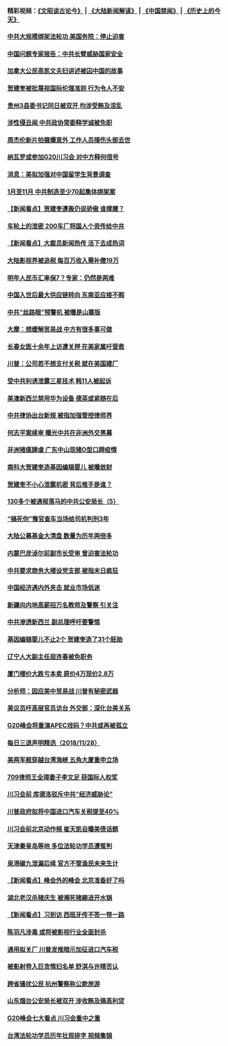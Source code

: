 #### 精彩视频：[《文昭谈古论今》](https://github.com/gfw-breaker/wenzhao/blob/master/README.md?t=11300031) | [《大陆新闻解读》](https://github.com/gfw-breaker/ntdtv-comedy/blob/master/README.md?t=11300031) | [《中国禁闻》](https://github.com/gfw-breaker/ntdtv-news/blob/master/README.md?t=11300031) | [《历史上的今天》](https://github.com/gfw-breaker/today-in-history/blob/master/README.md?t=11300031) 

#### [中共大规模绑架法轮功 美国务院：停止迫害](../pages/nsc413/n10882266.md?t=11300031) 

#### [中国问题专家报告：中共长臂威胁国家安全](../pages/nsc413/n10882227.md?t=11300031) 

#### [加拿大公民高凯文夫妇讲述被囚中国的故事](../pages/nsc413/n10882158.md?t=11300031) 

#### [贺建奎被批蔑视国际伦理准则 行为令人不安](../pages/nsc413/n10882127.md?t=11300031) 

#### [贵州3县委书记同日被双开 均涉受贿及淫乱](../pages/nsc413/n10881447.md?t=11300031) 

#### [涉性侵丑闻 中共政协常委释学诚被免职](../pages/nsc413/n10882104.md?t=11300031) 

#### [周杰伦新片拍摄爆意外 工作人员撞伤头部去世](../pages/nsc413/n10881958.md?t=11300031) 

#### [纳瓦罗或参加G20川习会 对中方释何信号](../pages/nsc413/n10882138.md?t=11300031) 

#### [消息：美拟加强对中国留学生背景调查](../pages/nsc413/n10882016.md?t=11300031) 

#### [1月至11月 中共制造至少70起集体绑架案](../pages/nsc413/n10881340.md?t=11300031) 

#### [【新闻看点】贺建奎遭轰仍说骄傲 谁撑腰？](../pages/nsc413/n10881887.md?t=11300031) 

#### [车轮上的泄密 200车厂将国人个资传给中共](../pages/nsc413/n10881972.md?t=11300031) 

#### [【新闻看点】大裁员新闻热传 活下去成热词](../pages/nsc413/n10881577.md?t=11300031) 

#### [大陆影视界被追税 每百万收入需补缴19万](../pages/nsc413/n10881746.md?t=11300031) 

#### [明年人民币汇率保7？专家：仍然是两难](../pages/nsc413/n10881689.md?t=11300031) 

#### [中国入世后最大供应链转向 东南亚应接不暇](../pages/nsc413/n10881703.md?t=11300031) 

#### [中共“丝路眼”预警机 被曝是山寨版](../pages/nsc413/n10881483.md?t=11300031) 

#### [大摩：想缓解贸易战 中方有很多事可做](../pages/nsc413/n10881606.md?t=11300031) 

#### [长春女医十余年上访遭关押 在美家属吁营救](../pages/nsc413/n10881106.md?t=11300031) 

#### [川普：公司若不想支付关税 就在美国建厂](../pages/nsc413/n10881565.md?t=11300031) 

#### [受中共利诱泄露三星技术 韩11人被起诉](../pages/nsc413/n10879124.md?t=11300031) 

#### [美澳新西兰禁用华为设备 德英或紧随在后](../pages/nsc413/n10881567.md?t=11300031) 

#### [中共律协出台新规 被指加强管控律师界](../pages/nsc413/n10881370.md?t=11300031) 

#### [何志平案续审 曝光中共在非洲外交黑幕](../pages/nsc413/n10880581.md?t=11300031) 

#### [非洲猪瘟肆虐 广东中山现猪O型口蹄疫情](../pages/nsc413/n10881375.md?t=11300031) 

#### [南科大贺建奎造基因编辑婴儿 被曝敛财](../pages/nsc413/n10879938.md?t=11300031) 

#### [贺建奎不小心泄露机密 背后推手是谁？](../pages/nsc413/n10880968.md?t=11300031) 


#### [130多个被通报落马的中共公安局长（5）](../pages/nsc413/n10861592.md?t=11300031) 

#### [“搞死你”豫官查车当场给司机判刑3年](../pages/nsc413/n10881373.md?t=11300031) 

#### [大陆公募基金大清盘 数量为历年两倍多](../pages/nsc413/n10880752.md?t=11300031) 

#### [内蒙巴彦淖尔前副市长受审 曾迫害法轮功](../pages/nsc413/n10880789.md?t=11300031) 

#### [中共要求商务大楼设党支部 被指末日疯狂](../pages/nsc413/n10880709.md?t=11300031) 

#### [中国经济遇内外夹击 就业市场低迷](../pages/nsc413/n10880742.md?t=11300031) 

#### [新疆向内地高薪招万名教师及警察 引关注](../pages/nsc413/n10879799.md?t=11300031) 

#### [中共渗透新西兰 副总理呼吁要警惕](../pages/nsc413/n10879826.md?t=11300031) 

#### [基因编辑婴儿不止2个 贺建奎造了31个胚胎](../pages/nsc413/n10880664.md?t=11300031) 

#### [辽宁人大副主任屈连春被免职务](../pages/nsc413/n10880572.md?t=11300031) 

#### [厦门楼价大跌亏本卖 原价4万现价2.8万](../pages/nsc413/n10880095.md?t=11300031) 

#### [分析师：因应美中贸易战 川普有秘密武器](../pages/nsc413/n10880651.md?t=11300031) 

#### [美议员吁高层官员访台 外交部：深化台美关系](../pages/nsc413/n10880361.md?t=11300031) 

#### [G20峰会将重演APEC戏码？中共或再被孤立](../pages/nsc413/n10880029.md?t=11300031) 

#### [每日三退声明精选（2018/11/28）](../pages/nsc413/n10880387.md?t=11300031) 

#### [美两军舰穿越台湾海峡 五角大厦重申立场](../pages/nsc413/n10880285.md?t=11300031) 

#### [709律师王全璋妻子李文足 获国际人权奖](../pages/nsc413/n10879779.md?t=11300031) 

#### [川习会前 库德洛驳斥中共“经济威胁论”](../pages/nsc413/n10879935.md?t=11300031) 

#### [川普政府拟将中国进口汽车关税提至40%](../pages/nsc413/n10880075.md?t=11300031) 

#### [川习会前北京动作频 崔天凯自曝美债话题](../pages/nsc413/n10879830.md?t=11300031) 

#### [天津秦皇岛等地 多位法轮功学员遭冤判](../pages/nsc413/n10879839.md?t=11300031) 

#### [泉港碳九泄漏后续 官方不管渔民未来生计](../pages/nsc413/n10879865.md?t=11300031) 

#### [【新闻看点】峰会外的峰会 北京准备好了吗](../pages/nsc413/n10879703.md?t=11300031) 

#### [湖北老汉杀猪庆生 被濒死猪踢进开水锅](../pages/nsc413/n10879814.md?t=11300031) 

#### [【新闻看点】习到访 西班牙传不签一带一路](../pages/nsc413/n10879605.md?t=11300031) 

#### [陈羽凡涉毒 或将被影视行业全面封杀](../pages/nsc413/n10879687.md?t=11300031) 

#### [通用拟关厂 川普发推暗示加征进口汽车税](../pages/nsc413/n10879747.md?t=11300031) 

#### [被影射卷入巨贪情妇名单 舒淇与许晴否认](../pages/nsc413/n10879615.md?t=11300031) 

#### [跨省骚扰公民 杭州警察称公款旅游](../pages/nsc413/n10877338.md?t=11300031) 

#### [山东烟台公安局长被双开 涉收贿及搞高利贷](../pages/nsc413/n10879659.md?t=11300031) 

#### [G20峰会七大看点 川习会重中之重](../pages/nsc413/n10879611.md?t=11300031) 

#### [台湾法轮功学员历年壮观排字 视频集锦](../pages/nsc413/n10878789.md?t=11300031) 

